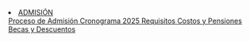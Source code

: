 <li class="nav-item dropdown">
                        <a class="nav-link dropdown-toggle" href="#" data-bs-toggle="dropdown">
                            <i class="fas fa-door-open"></i>
                            ADMISIÓN
                        </a>
                        <div class="dropdown-menu">
                            <a class="dropdown-item" href="#proceso">
                                <i class="fas fa-info-circle"></i>
                                Proceso de Admisión
                            </a>
                            <a class="dropdown-item" href="#cronograma">
                                <i class="fas fa-calendar-alt"></i>
                                Cronograma 2025
                            </a>
                            <a class="dropdown-item" href="#requisitos">
                                <i class="fas fa-file-alt"></i>
                                Requisitos
                            </a>
                            <a class="dropdown-item" href="#costos">
                                <i class="fas fa-dollar-sign"></i>
                                Costos y Pensiones
                            </a>
                            <a class="dropdown-item" href="#becas">
                                <i class="fas fa-hand-holding-usd"></i>
                                Becas y Descuentos
                            </a>
                        </div>
                    </li>